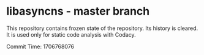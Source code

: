 # libasyncns - master branch

This repository contains frozen state of the repository.
Its history is cleared. It is used only for static code
analysis with Codacy.

Commit Time: 1706768076